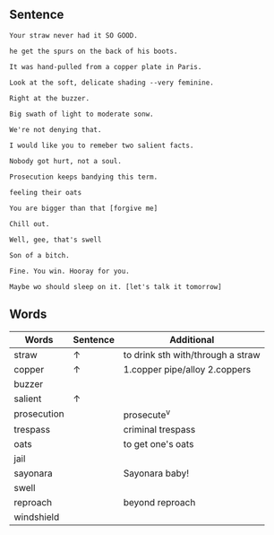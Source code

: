 ## Sentence

	Your straw never had it SO GOOD.

	he get the spurs on the back of his boots.

	It was hand-pulled from a copper plate in Paris.

	Look at the soft, delicate shading --very feminine.

	Right at the buzzer.

	Big swath of light to moderate sonw.

	We're not denying that.

	I would like you to remeber two salient facts.

	Nobody got hurt, not a soul.

	Prosecution keeps bandying this term.

	feeling their oats

	You are bigger than that [forgive me]

	Chill out.

	Well, gee, that's swell

	Son of a bitch.

	Fine. You win. Hooray for you.

	Maybe wo should sleep on it. [let's talk it tomorrow]




## Words

| Words       | Sentence   | Additional                        |
|-------------|------------|-----------------------------------|
| straw       | $\uparrow$ | to drink sth with/through a straw |
| copper      | $\uparrow$ | 1.copper pipe/alloy 2.coppers     |
| buzzer      |            |                                   |
| salient     | $\uparrow$ |                                   |
| prosecution |            | prosecute<sup>v</sup>             |
| trespass    |            | criminal trespass                 |
| oats        |            | to get one's oats                 |
| jail        |            |                                   |
| sayonara    |            | Sayonara baby!                    |
| swell       |            |                                   |
| reproach    |            | beyond reproach                   |
| windshield  |            |                                   |

